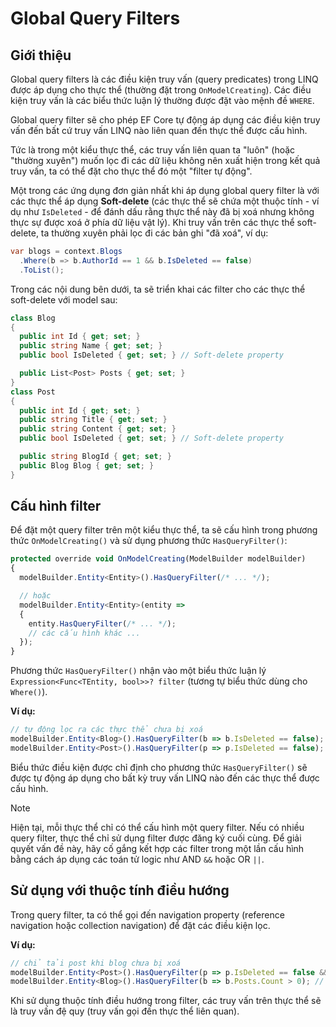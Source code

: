 # Global Query Filters

## Giới thiệu

Global query filters là các điều kiện truy vấn (query predicates) trong LINQ được áp dụng cho thực thể (thường đặt trong `OnModelCreating`). Các điều kiện truy vấn là các biểu thức luận lý thường được đặt vào mệnh đề `WHERE`. 

Global query filter sẽ cho phép EF Core tự động áp dụng các điều kiện truy vấn đến bất cứ truy vấn LINQ nào liên quan đến thực thể được cấu hình.

Tức là trong một kiểu thực thể, các truy vấn liên quan ta "luôn" (hoặc "thường xuyên") muốn lọc đi các dữ liệu không nên xuất hiện trong kết quả truy vấn, ta có thể đặt cho thực thể đó một "filter tự động".

Một trong các ứng dụng đơn giản nhất khi áp dụng global query filter là với các thực thể áp dụng **Soft-delete** (các thực thể sẽ chứa một thuộc tính - ví dụ như `IsDeleted` - để đánh dấu rằng thực thể này đã bị xoá nhưng không thực sự được xoá ở phía dữ liệu vật lý). Khi truy vấn trên các thực thể soft-delete, ta thường xuyên phải lọc đi các bản ghi "đã xoá", ví dụ:

```cs
var blogs = context.Blogs
  .Where(b => b.AuthorId == 1 && b.IsDeleted == false)
  .ToList();
```

Trong các nội dung bên dưới, ta sẽ triển khai các filter cho các thực thể soft-delete với model sau:

```cs
class Blog
{
  public int Id { get; set; }
  public string Name { get; set; }
  public bool IsDeleted { get; set; } // Soft-delete property

  public List<Post> Posts { get; set; }
}
class Post
{
  public int Id { get; set; }
  public string Title { get; set; }
  public string Content { get; set; }
  public bool IsDeleted { get; set; } // Soft-delete property

  public string BlogId { get; set; }
  public Blog Blog { get; set; }
}
```

## Cấu hình filter

Để đặt một query filter trên một kiểu thực thể, ta sẽ cấu hình trong phương thức `OnModelCreating()` và sử dụng phương thức `HasQueryFilter()`:

```ts
protected override void OnModelCreating(ModelBuilder modelBuilder)
{
  modelBuilder.Entity<Entity>().HasQueryFilter(/* ... */);

  // hoặc
  modelBuilder.Entity<Entity>(entity =>
  {
    entity.HasQueryFilter(/* ... */);
    // các cấu hình khác ...  
  });
}
```

Phương thức `HasQueryFilter()` nhận vào một biểu thức luận lý `Expression<Func<TEntity, bool>>? filter` (tương tự biểu thức dùng cho `Where()`).

**Ví dụ:**

```ts
// tự động lọc ra các thực thể chưa bị xoá
modelBuilder.Entity<Blog>().HasQueryFilter(b => b.IsDeleted == false);
modelBuilder.Entity<Post>().HasQueryFilter(p => p.IsDeleted == false);
```

Biểu thức điều kiện được chỉ định cho phương thức `HasQueryFilter()` sẽ được tự động áp dụng cho bất kỳ truy vấn LINQ nào đến các thực thể được cấu hình.

> [!Note]
> Hiện tại, mỗi thực thể chỉ có thể cấu hình một query filter. Nếu có nhiều query filter, thực thể chỉ sử dụng filter được đăng ký cuối cùng. Để giải quyết vấn đề này, hãy cố gắng kết hợp các filter trong một lần cấu hình bằng cách áp dụng các toán tử logic như AND `&&` hoặc OR `||`.

## Sử dụng với thuộc tính điều hướng

Trong query filter, ta có thể gọi đến navigation property (reference navigation hoặc collection navigation) để đặt các điều kiện lọc.

**Ví dụ:**

```ts
// chỉ tải post khi blog chưa bị xoá
modelBuilder.Entity<Post>().HasQueryFilter(p => p.IsDeleted == false && p.Blog.IsDeleted == false); // gọi reference navigation
modelBuilder.Entity<Blog>().HasQueryFilter(b => b.Posts.Count > 0); // gọi collection navigation
```

Khi sử dụng thuộc tính điều hướng trong filter, các truy vấn trên thực thể sẽ là truy vấn đệ quy (truy vấn gọi đến thực thể liên quan). 
